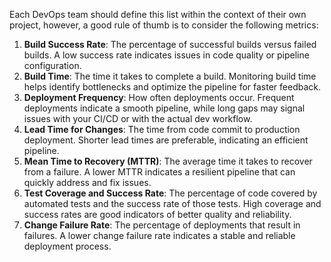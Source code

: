 Each DevOps team should define this list within the context of their own project, however, a good rule of thumb is to consider the following metrics:

1. **Build Success Rate**: The percentage of successful builds versus failed builds. A low success rate indicates issues in code quality or pipeline configuration.
2. **Build Time**: The time it takes to complete a build. Monitoring build time helps identify bottlenecks and optimize the pipeline for faster feedback.
3. **Deployment Frequency**: How often deployments occur. Frequent deployments indicate a smooth pipeline, while long gaps may signal issues with your CI/CD or with the actual dev workflow.
4. **Lead Time for Changes**: The time from code commit to production deployment. Shorter lead times are preferable, indicating an efficient pipeline.
5. **Mean Time to Recovery (MTTR)**: The average time it takes to recover from a failure. A lower MTTR indicates a resilient pipeline that can quickly address and fix issues.
6. **Test Coverage and Success Rate**: The percentage of code covered by automated tests and the success rate of those tests. High coverage and success rates are good indicators of better quality and reliability.
7. **Change Failure Rate**: The percentage of deployments that result in failures. A lower change failure rate indicates a stable and reliable deployment process.